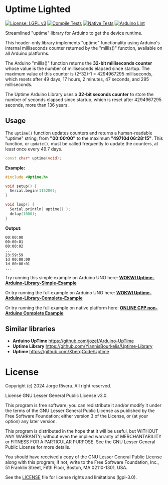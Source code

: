 # Uptime Lighted
[![License: LGPL v3](https://img.shields.io/badge/License-LGPL%20v3-blue.svg)](https://www.gnu.org/licenses/lgpl-3.0)
[![Compile Tests](https://github.com/latchdevel/Uptime-Arduino-Library/actions/workflows/CompileTests.yml/badge.svg)](https://github.com/latchdevel/Uptime-Arduino-Library/actions/workflows/CompileTests.yml)
[![Native Tests](https://github.com/latchdevel/Uptime-Arduino-Library/actions/workflows/NativeTests.yml/badge.svg)](https://github.com/latchdevel/Uptime-Arduino-Library/actions/workflows/NativeTests.yml)
[![Arduino Lint](https://github.com/latchdevel/Uptime-Arduino-Library/actions/workflows/ArduinoLint.yml/badge.svg)](https://github.com/latchdevel/Uptime-Arduino-Library/actions/workflows/ArduinoLint.yml)

Streamlined "uptime" library for Arduino to get the device runtime.

This header-only library implements "uptime" functionality using Arduino's internal milliseconds counter returned by the "millis()" function, available on all Arduino platforms.

The Arduino "millis()" function returns the **32-bit milliseconds counter** whose value is the number of milliseconds elapsed since startup.
The maximum value of this counter is (2^32)-1 = 4294967295 milliseconds, which resets after 49 days, 17 hours, 2 minutes, 47 seconds, and 295 milliseconds.

The Uptime Arduino Library uses a **32-bit seconds counter** to store the number of seconds elapsed since startup, which is reset after 4294967295 seconds, more than 136 years.

## Usage
The `uptime()` function updates counters and returns a human-readable "uptime" string, from **"00:00:00"** to the maximum **"49710d 06:28:15"**.
This function, or `update()`, must be called frequently to update the counters, at least once every 49.7 days.
```c++
const char* uptime(void); 
```
**Example:**
```c++
#include <Uptime.h>

void setup() {
  Serial.begin(115200);
}

void loop() {
  Serial.println( uptime() );
  delay(1000);
}
```

**Output:**
```
00:00:00
00:00:01 
00:00:02
...
23:59:59
1d 00:00:00
1d 00:00:01
...
```

Try running this simple example on Arduino UNO here: [**WOKWI Uptime-Arduino-Library-Simple-Example**](https://wokwi.com/projects/414108225387053057)

Or try running the full example on Arduino UNO here: [**WOKWI Uptime-Arduino-Library-Complete-Example**](https://wokwi.com/projects/414108308610447361)

Or try running the full example on native platform here: [**ONLINE CPP non-Arduino Complete Example**](https://www.online-cpp.com/NIlDZ8UMSb)

## Similar libraries
 - **Arduino UpTime** https://github.com/jozef/Arduino-UpTime
 - **Uptime Library** https://github.com/YiannisBourkelis/Uptime-Library
 - **Uptime** https://github.com/XbergCode/Uptime

# License
Copyright (c) 2024 Jorge Rivera. All right reserved.

License GNU Lesser General Public License v3.0.

This program is free software; you can redistribute it and/or
modify it under the terms of the GNU Lesser General Public
License as published by the Free Software Foundation; either
version 3 of the License, or (at your option) any later version.

This program is distributed in the hope that it will be useful,
but WITHOUT ANY WARRANTY; without even the implied warranty of
MERCHANTABILITY or FITNESS FOR A PARTICULAR PURPOSE.  See the GNU
Lesser General Public License for more details.

You should have received a copy of the GNU Lesser General Public License
along with this program; if not, write to the Free Software Foundation,
Inc., 51 Franklin Street, Fifth Floor, Boston, MA  02110-1301, USA.

See the [LICENSE](LICENSE.txt) file for license rights and limitations (lgpl-3.0).
